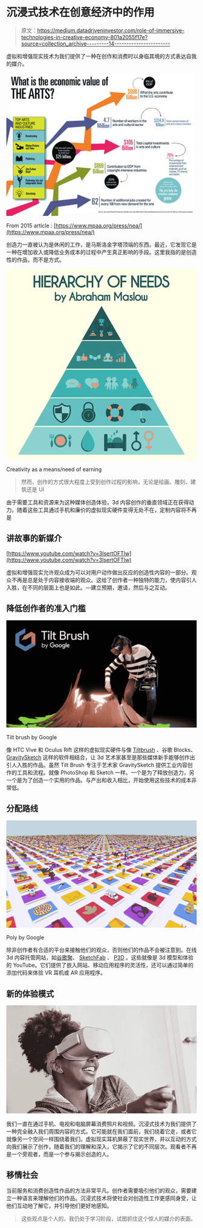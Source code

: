 # 沉浸式技术在创意经济中的作用

> 原文：<https://medium.datadriveninvestor.com/role-of-immersive-technologies-in-creative-economy-801a2055f17e?source=collection_archive---------14----------------------->

虚拟和增强现实技术为我们提供了一种在创作和消费时以身临其境的方式表达自我的媒介。

![](img/b22835be44f1c61bb3ba5fe457ddafbb.png)

From 2015 article : [https://www.mpaa.org/press/nea/](https://www.mpaa.org/press/nea/)

创造力一直被认为是休闲的工作，是马斯洛金字塔顶端的东西。最近，它发现它是一种在增加收入或降低业务成本的过程中产生真正影响的手段。这里我指的是创造性的作品，而不是方式。

![](img/7345c2d2a7d26d27e1bc4125515723a6.png)

Creativity as a means/need of earning

> 然而，创作的方式很大程度上受到创作过程的影响，无论是绘画、雕刻、建筑还是 UI

由于需要工具和资源来为这种媒体创造体验，3d 内容创作的垂直领域正在获得动力。随着这些工具通过手机和廉价的虚拟现实硬件变得无处不在，定制内容将不再是

## 讲故事的新媒介

[https://www.youtube.com/watch?v=3lsertOFTlw](https://www.youtube.com/watch?v=3lsertOFTlw)

虚拟和增强现实允许观众成为可以对用户动作做出反应的创造性内容的一部分。观众不再是总是处于内容接收端的观众。这给了创作者一种独特的能力，使内容引人入胜，在不同的层面上也是如此。—建立预期，邀请，然后与之互动。

## 降低创作者的准入门槛

![](img/3e0aca52cc6545e2e8d7c01a05f8335b.png)

Tilt brush by Google

像 HTC Vive 和 Oculus Rift 这样的虚拟现实硬件与像 [Tiltbrush](https://www.tiltbrush.com/) 、谷歌 Blocks、 [GravitySketch](https://www.gravitysketch.com/) 这样的软件相结合，让 3d 艺术家甚至是那些媒体新手能够创作出引人入胜的作品。虽然 Tilt Brush 专注于艺术家 GravitySketch 提供工业内容创作的工具和流程。就像 PhotoShop 和 Sketch 一样。一个是为了释放创造力，另一个是为了创造一个实用的作品。与产出和收入相比，开始使用这些技术的成本非常低。

## 分配路线

![](img/33ac716f1f261945cf866965a7f88527.png)

Poly by Google

除非创作者有合适的平台来接触他们的观众，否则他们的作品不会被注意到。在线 3d 内容托管网站，如[谷歌聚](http://poly.google.com)、 [SketchFab](http://www.sketchfab.com) 、 [P3D](http://p3d.in) 。这些就像是 3d 模型和体验的 YouTube。它们提供了嵌入网站、移动应用程序的灵活性，还可以通过简单的添加代码来体验 VR 耳机或 AR 应用程序。

## 新的体验模式

![](img/05495626654a461b05e0dc3c2a3f0d4c.png)

我们一直在通过手机、电视和电脑屏幕消费照片和视频。沉浸式技术为我们提供了一种完全融入我们周围内容的方式。它可能就在我们面前，我们绕着它走，或者它就像另一个空间一样围绕着我们。虚拟现实耳机屏蔽了现实世界，并以互动的方式向我们展示了创作，随着我们的理解和深入，它揭示了它的不同层次。观看者不再是一个旁观者，而是一个参与揭示创造的人。

## 移情社会

当前服务和消费创造性作品的方法非常平凡。创作者需要吸引他们的观众，需要建立一种语言来理解他们的作品。沉浸式技术将使社会对创造性工作更感同身受，让他们互动地了解它，并引导他们更好地感知。

> 这些观点是个人的，我仍处于学习阶段，试图抓住这个惊人的媒介的表面。